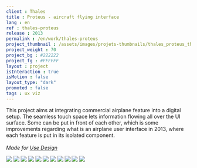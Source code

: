 ```yaml
---
client : Thales
title : Proteus - aircraft flying interface
lang : en
ref : thales-proteus
release : 2013
permalink : /en/work/thales-proteus
project_thumbnail : /assets/images/projets-thumbnails/thales_proteus_thumb.webp
project_weight : 70
project_bg : #222222
project_fg : #FFFFFF
layout : project
isInteraction : true
isMotion : false
layout_type: "dark"
promoted : false
tags : ux viz
---
```

This project aims at integrating commercial airplane feature into a digital setup. The seamless touch space lets information flowing all over the UI surface. Some can be put in front of each other, which is some improvements regarding what is an airplane user interface in 2013, where each feature is put in its isolated component.
<br/><br/>
*Made for [Use Design](http://www.use.design)*

![](/assets/images/projets/thales_proteus-1.webp)
![](/assets/images/projets/thales_proteus-2.webp)
![](/assets/images/projets/thales_proteus-3.webp)
![](/assets/images/projets/thales_proteus-4.webp)
![](/assets/images/projets/thales_proteus-11.webp)
![](/assets/images/projets/thales_proteus-12.webp)
![](/assets/images/projets/thales_proteus-13.webp)
![](/assets/images/projets/thales_proteus-14.webp)
![](/assets/images/projets/thales_proteus-21.webp)
![](/assets/images/projets/thales_proteus-22.webp)
![](/assets/images/projets/thales_proteus-23.webp)